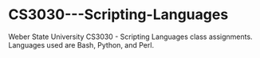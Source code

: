 # CS3030---Scripting-Languages
Weber State University CS3030 - Scripting Languages class assignments. Languages used are Bash, Python, and Perl.
